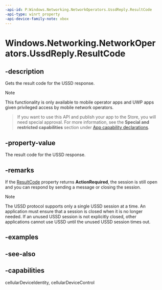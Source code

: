```yaml
---
-api-id: P:Windows.Networking.NetworkOperators.UssdReply.ResultCode
-api-type: winrt property
-api-device-family-note: xbox
---
```


<!-- Property syntax
public Windows.Networking.NetworkOperators.UssdResultCode ResultCode { get; }
-->

# Windows.Networking.NetworkOperators.UssdReply.ResultCode

## -description
Gets the result code for the USSD response.

> [!NOTE]
> This functionality is only available to mobile operator apps and UWP apps given privileged access by mobile network operators.



> If you want to use this API and publish your app to the Store, you will need special approval. For more information, see the **Special and restricted capabilities** section under [App capability declarations](https://docs.microsoft.com/windows/uwp/packaging/app-capability-declarations). 

## -property-value
The result code for the USSD response.

## -remarks
If the [ResultCode](ussdreply_resultcode.md) property returns **ActionRequired**, the session is still open and you can respond by sending a message or closing the session.

> [!NOTE]
> The USSD protocol supports only a single USSD session at a time. An application must ensure that a session is closed when it is no longer needed. If an unused USSD session is not explicitly closed, other applications cannot use USSD until the unused USSD session times out.

## -examples

## -see-also

## -capabilities
cellularDeviceIdentity, cellularDeviceControl
